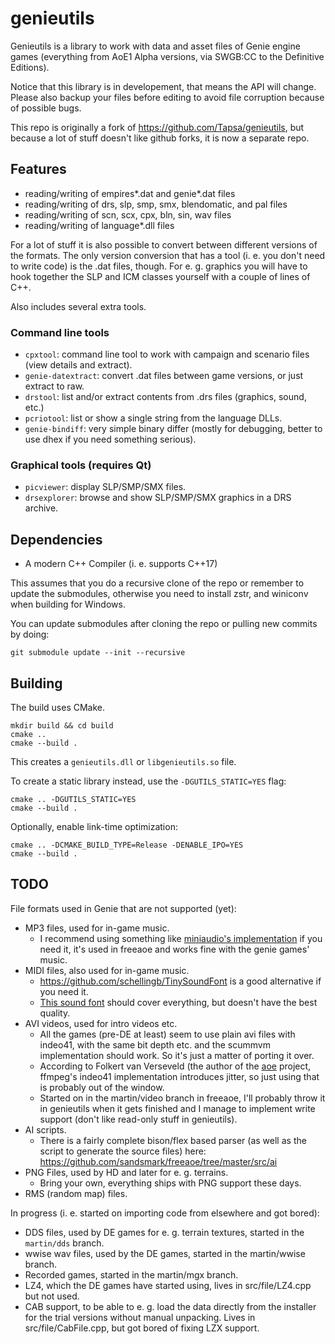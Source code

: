 # genieutils #

Genieutils is a library to work with data and asset files of Genie engine games
(everything from AoE1 Alpha versions, via SWGB:CC to the Definitive
Editions).

Notice that this library is in developement, that means the API will change.
Please also backup your files before editing to avoid file corruption
because of possible bugs.

This repo is originally a fork of https://github.com/Tapsa/genieutils, but
because a lot of stuff doesn't like github forks, it is now a separate repo.


## Features ###

 *   reading/writing of empires\*.dat and genie\*.dat files
 *   reading/writing of drs, slp, smp, smx, blendomatic, and pal files
 *   reading/writing of scn, scx, cpx, bln, sin, wav files
 *   reading/writing of language\*.dll files

For a lot of stuff it is also possible to convert between different versions of
the formats. The only version conversion that has a tool (i. e. you don't need
to write code) is the .dat files, though. For e. g. graphics you will have to
hook together the SLP and ICM classes yourself with a couple of lines of C++.

Also includes several extra tools.

### Command line tools ###

 * `cpxtool`: command line tool to work with campaign and scenario files (view details and extract).
 * `genie-datextract`: convert .dat files between game versions, or just extract to raw.
 * `drstool`: list and/or extract contents from .drs files (graphics, sound, etc.)
 * `pcriotool`: list or show a single string from the language DLLs.
 * `genie-bindiff`: very simple binary differ (mostly for debugging, better to use dhex if you need something serious).

### Graphical tools (requires Qt) ###

 * `picviewer`: display SLP/SMP/SMX files.
 * `drsexplorer`: browse and show SLP/SMP/SMX graphics in a DRS archive.

## Dependencies ##

 - A modern C++ Compiler (i. e. supports C++17)

This assumes that you do a recursive clone of the repo or remember to update
the submodules, otherwise you need to install zstr, and winiconv when building
for Windows.

You can update submodules after cloning the repo or pulling new commits by doing:

```
git submodule update --init --recursive
```


## Building ##

The build uses CMake.
```
mkdir build && cd build
cmake ..
cmake --build .
```

This creates a `genieutils.dll` or `libgenieutils.so` file.

To create a static library instead, use the `-DGUTILS_STATIC=YES` flag:
```
cmake .. -DGUTILS_STATIC=YES
cmake --build .
```

Optionally, enable link-time optimization:
```
cmake .. -DCMAKE_BUILD_TYPE=Release -DENABLE_IPO=YES
cmake --build .
```

## TODO ##

File formats used in Genie that are not supported (yet):

 - MP3 files, used for in-game music.
    - I recommend using something like [miniaudio's implementation](https://github.com/mackron/miniaudio/blob/master/extras/dr_mp3.h)
      if you need it, it's used in freeaoe and works fine with the genie games' music.
 - MIDI files, also used for in-game music.
    - https://github.com/schellingb/TinySoundFont is a good alternative if you need it.
    - [This sound font](https://github.com/sandsmark/freeaoe/tree/martin/midi/data/general808)
      should cover everything, but doesn't have the best quality.
 - AVI videos, used for intro videos etc.
    - All the games (pre-DE at least) seem to use plain avi files with indeo41,
      with the same bit depth etc. and the scummvm implementation should work.
      So it's just a matter of porting it over.
    - According to Folkert van Verseveld (the author of the
      [aoe](https://github.com/FolkertVanVerseveld/aoe) project, ffmpeg's
      indeo41 implementation introduces jitter, so just using that is probably out of the window.
    - Started on in the martin/video branch in freeaoe, I'll probably throw it
      in genieutils when it gets finished and I manage to implement write
      support (don't like read-only stuff in genieutils).
 - AI scripts.
    - There is a fairly complete bison/flex based parser (as well as the script
      to generate the source files) here:
      https://github.com/sandsmark/freeaoe/tree/master/src/ai
 - PNG Files, used by HD and later for e. g. terrains.
    - Bring your own, everything ships with PNG support these days.
 - RMS (random map) files.

In progress (i. e. started on importing code from elsewhere and got bored):
 - DDS files, used by DE games for e. g. terrain textures, started in the `martin/dds` branch.
 - wwise wav files, used by the DE games, started in the martin/wwise branch.
 - Recorded games, started in the martin/mgx branch.
 - LZ4, which the DE games have started using, lives in src/file/LZ4.cpp but not used.
 - CAB support, to be able to e. g. load the data directly from the installer
   for the trial versions without manual unpacking. Lives in
   src/file/CabFile.cpp, but got bored of fixing LZX support.

